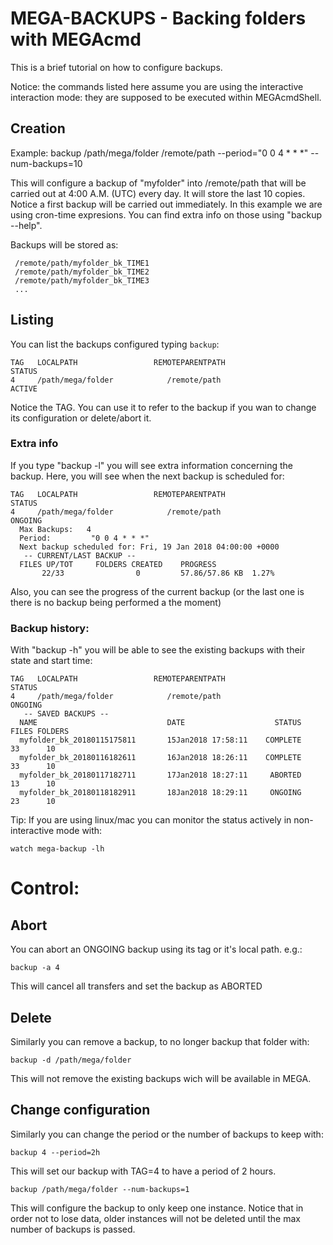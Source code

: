 # MEGA-BACKUPS - Backing folders with MEGAcmd
This is a brief tutorial on how to configure backups.

Notice: the commands listed here assume you are using the interactive interaction mode: they are supposed to be executed within MEGAcmdShell.

## Creation
Example: 
backup /path/mega/folder /remote/path --period="0 0 4 * * *" --num-backups=10

This will configure a backup of "myfolder" into /remote/path that will be carried out
 at 4:00 A.M. (UTC) every day. It will store the last 10 copies. 
 Notice a first backup will be carried out immediately.
 In this example we are using cron-time expresions. 
 You can find extra info on those using "backup --help".
 
Backups will be stored as:
```
 /remote/path/myfolder_bk_TIME1
 /remote/path/myfolder_bk_TIME2
 /remote/path/myfolder_bk_TIME3
 ...
```

## Listing 

You can list the backups configured typing `backup`:

```
TAG   LOCALPATH                 REMOTEPARENTPATH                  STATUS
4     /path/mega/folder            /remote/path                   ACTIVE
```

Notice the TAG. You can use it to refer to the backup if you wan to change its configuration 
or delete/abort it.

### Extra info

If you type "backup -l" you will see extra information concerning the backup. Here, you will 
see when the next backup is scheduled for:
```
TAG   LOCALPATH                 REMOTEPARENTPATH                  STATUS
4     /path/mega/folder            /remote/path                  ONGOING
  Max Backups:   4
  Period:         "0 0 4 * * *"
  Next backup scheduled for: Fri, 19 Jan 2018 04:00:00 +0000
   -- CURRENT/LAST BACKUP --
  FILES UP/TOT     FOLDERS CREATED    PROGRESS
       22/33                0         57.86/57.86 KB  1.27%

```

Also, you can see the progress of the current backup 
(or the last one is there is no backup being performed a the moment)

### Backup history:
With "backup -h" you will be able to see the existing backups with their state and start time:

```
TAG   LOCALPATH                 REMOTEPARENTPATH                  STATUS
4     /path/mega/folder            /remote/path                  ONGOING
   -- SAVED BACKUPS --
  NAME                             DATE                    STATUS  FILES FOLDERS
  myfolder_bk_20180115175811       15Jan2018 17:58:11    COMPLETE     33      10
  myfolder_bk_20180116182611       16Jan2018 18:26:11    COMPLETE     33      10
  myfolder_bk_20180117182711       17Jan2018 18:27:11     ABORTED     13      10
  myfolder_bk_20180118182911       18Jan2018 18:29:11     ONGOING     23      10
```

Tip: If you are using linux/mac you can monitor the status actively in non-interactive mode with:
```
watch mega-backup -lh
```

# Control:

## Abort

You can abort an ONGOING backup using its tag or it's local path. e.g.:
```
backup -a 4
```
This will cancel all transfers and set the backup as ABORTED

## Delete

Similarly you can remove a backup, to no longer backup that folder with:
```
backup -d /path/mega/folder
``` 
This will not remove the existing backups wich will be available in MEGA.

## Change configuration

Similarly you can change the period or the number of backups to keep with:
```
backup 4 --period=2h
```
This will set our backup with TAG=4 to have a period of 2 hours.
```
backup /path/mega/folder --num-backups=1
```
This will configure the backup to only keep one instance. 
Notice that in order not to lose data, older instances will not be deleted until
the max number of backups is passed.
